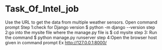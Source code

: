 # Task_Of_Intel_job
Use the URL to get the data from multiple weather sensors.
Open command prompt
Step 1:check for Django version 
$ python -m django --version
step 2:go into the mysite file where the manage.py file is 
$ cd mysite
step 3: Run the command
$ python manage.py runserver
step 4:Open the browser host given in command prompt Ex http://127.0.0.1:8000/  
